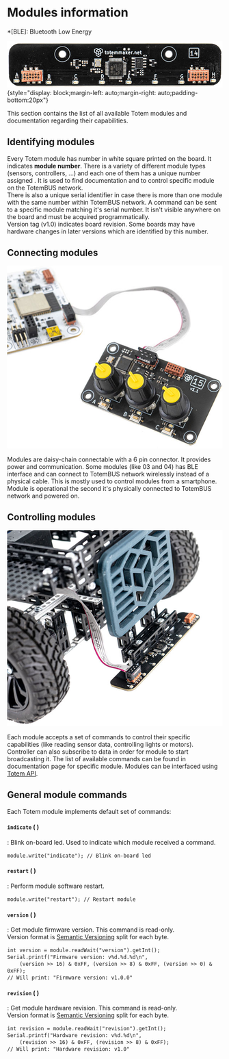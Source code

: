 # Modules information

*[BLE]: Bluetooth Low Energy

![Totem module](/assets/images/module_14.jpg){style="display: block;margin-left: auto;margin-right: auto;padding-bottom:20px"}

This section contains the list of all available Totem modules and documentation regarding their capabilities.  

## Identifying modules

Every Totem module has number in white square printed on the board. It indicates **module number**. There is a variety of different module types (sensors, controllers, ...) and each one of them has a unique number assigned . It is used to find documentation and to control specific module on the TotemBUS network.  
There is also a unique serial identifier in case there is more than one module with the same number within TotemBUS network. A command can be sent to a specific module matching it's serial number. It isn't visible anywhere on the board and must be acquired programmatically.  
Version tag (v1.0) indicates board revision. Some boards may have hardware changes in later versions which are identified by this number.

## Connecting modules

![Totem module 15 connected](/assets/images/module_15_connected.jpg)

Modules are daisy-chain connectable with a 6 pin connector. It provides power and communication. Some modules (like 03 and 04) has BLE interface and can connect to TotemBUS network wirelessly instead of a physical cable. This is mostly used to control modules from a smartphone. Module is operational the second it's physically connected to TotemBUS network and powered on.

## Controlling modules

![Totem module 14 car](/assets/images/module_14_car.jpg)

Each module accepts a set of commands to control their specific capabilities (like reading sensor data, controlling lights or motors). Controller can also subscribe to data in order for module to start broadcasting it. The list of available commands can be found in documentation page for specific module. Modules can be interfaced using [Totem API](/remote-control).

## General module commands

Each Totem module implements default set of commands:

#### `indicate` ( )

: Blink on-board led. Used to indicate which module received a command.

```arduino
module.write("indicate"); // Blink on-board led
```

#### `restart` ( )

: Perform module software restart.

```arduino
module.write("restart"); // Restart module
```

#### `version` ( )

: Get module firmware version. This command is read-only.  
Version format is [Semantic Versioning](https://semver.org) split for each byte.  

```arduino
int version = module.readWait("version").getInt();
Serial.printf("Firmware version: v%d.%d.%d\n", 
    (version >> 16) & 0xFF, (version >> 8) & 0xFF, (version >> 0) & 0xFF);
// Will print: "Firmware version: v1.0.0"
```

#### `revision` ( )

: Get module hardware revision. This command is read-only.  
Version format is [Semantic Versioning](https://semver.org) split for each byte.  

```arduino
int revision = module.readWait("revision").getInt();
Serial.printf("Hardware revision: v%d.%d\n", 
    (revision >> 16) & 0xFF, (revision >> 8) & 0xFF);
// Will print: "Hardware revision: v1.0"
```
